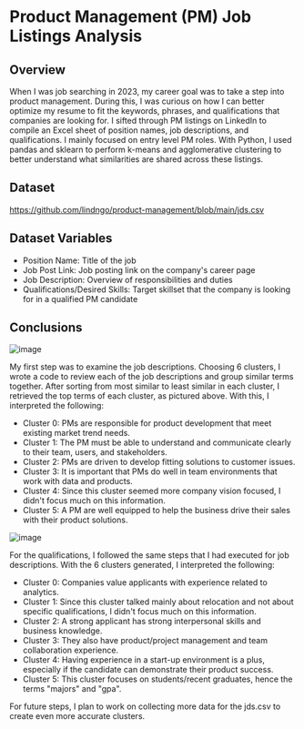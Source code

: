 # Product Management (PM) Job Listings Analysis

## Overview
When I was job searching in 2023, my career goal was to take a step into product management. During this, I was curious on how I can better optimize my resume to fit the keywords, phrases, and qualifications that companies are looking for. I sifted through PM listings on LinkedIn to compile an Excel sheet of position names, job descriptions, and qualifications. I mainly focused on entry level PM roles. With Python, I used pandas and sklearn to perform k-means and agglomerative clustering to better understand what similarities are shared across these listings. 

## Dataset
https://github.com/lindngo/product-management/blob/main/jds.csv

## Dataset Variables
- Position Name: Title of the job
- Job Post Link: Job posting link on the company's career page
- Job Description: Overview of responsibilities and duties
- Qualifications/Desired Skills: Target skillset that the company is looking for in a qualified PM candidate

## Conclusions

![image](https://user-images.githubusercontent.com/63205351/233500344-34dbe17e-fa9f-41d6-86cf-ddbdf3ebee4d.png)

My first step was to examine the job descriptions. Choosing 6 clusters, I wrote a code to review each of the job descriptions and group similar terms together. After sorting from most similar to least similar in each cluster, I retrieved the top terms of each cluster, as pictured above. With this, I interpreted the following:

- Cluster 0: PMs are responsible for product development that meet existing market trend needs.
- Cluster 1: The PM must be able to understand and communicate clearly to their team, users, and stakeholders.
- Cluster 2: PMs are driven to develop fitting solutions to customer issues.
- Cluster 3: It is important that PMs do well in team environments that work with data and products.
- Cluster 4: Since this cluster seemed more company vision focused, I didn't focus much on this information.
- Cluster 5: A PM are well equipped to help the business drive their sales with their product solutions.

![image](https://user-images.githubusercontent.com/63205351/233500363-3bf8f102-d3da-4522-8a5f-4b54d3759f1a.png)

For the qualifications, I followed the same steps that I had executed for job descriptions. With the 6 clusters generated, I interpreted the following:
- Cluster 0: Companies value applicants with experience related to analytics.
- Cluster 1: Since this cluster talked mainly about relocation and not about specific qualifications, I didn't focus much on this information.
- Cluster 2: A strong applicant has strong interpersonal skills and business knowledge.
- Cluster 3: They also have product/project management and team collaboration experience.
- Cluster 4: Having experience in a start-up environment is a plus, especially if the candidate can demonstrate their product success.
- Cluster 5: This cluster focuses on students/recent graduates, hence the terms "majors" and "gpa".

For future steps, I plan to work on collecting more data for the jds.csv to create even more accurate clusters.
